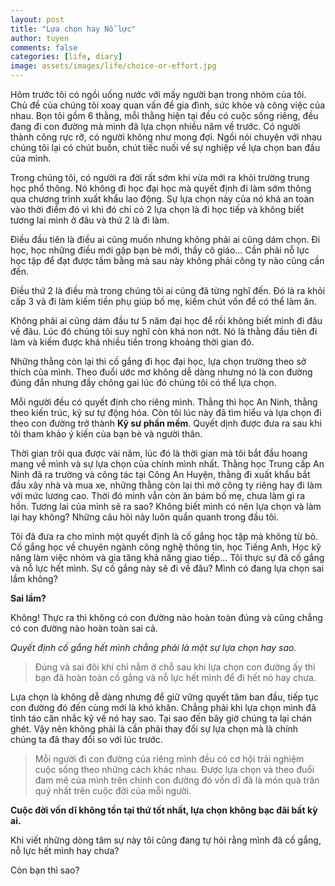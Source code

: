 ```yaml
---
layout: post
title: "Lựa chọn hay Nỗ lực"
author: tuyen
comments: false
categories: [life, diary]
image: assets/images/life/choice-or-effort.jpg
---
```


Hôm trước tôi có ngồi uống nước với mấy người bạn trong nhóm của tôi. Chủ đề của chúng tôi xoay quan vấn đề gia đình, sức khỏe và công việc của nhau. Bọn tôi gồm 6 thằng, mỗi thằng hiện tại đều có cuộc sống riêng, đều đang đi con đường mà mình đã lựa chọn nhiều năm về trước. Có người thành công rực rỡ, có người không như mong đợi. Ngồi nói chuyện với nhau chúng tôi lại có chút buồn, chút tiếc nuối về sự nghiệp về lựa chọn ban đầu của mình.

Trong chúng tôi, có người ra đời rất sớm khi vừa mới ra khỏi trường trung học phổ thông. Nó không đi học đại học mà quyết định đi làm sớm thông qua chương trình xuất khẩu lao động. Sự lựa chọn này của nó khá an toàn vào thời điểm đó vì khi đó chỉ có 2 lựa chọn là đi học tiếp và không biết tương lai mình ở đâu và thứ 2 là đi làm.

Điều đầu tiên là điều ai cũng muốn nhưng không phải ai cũng dám chọn. Đi học, học những điều mới gặp bạn bè mới, thầy cô giáo... Cần phải nỗ lực học tập để đạt được tấm bằng mà sau này không phải công ty nào cũng cần đến.

Điều thứ 2 là điều mà trong chúng tôi ai cũng đã từng nghĩ đến. Đó là ra khỏi cấp 3 và đi làm kiếm tiền phụ giúp bố mẹ, kiếm chút vốn để có thể làm ăn.

Không phải ai cũng dám đầu tư 5 năm đại học để rồi không biết mình đi đâu về đâu. Lúc đó chúng tôi suy nghĩ còn khá non nớt. Nó là thằng đầu tiên đi làm và kiếm được khá nhiều tiền trong khoảng thời gian đó.

Những thằng còn lại thì cố gắng đi học đại học, lựa chọn trường theo sở thích của mình. Theo đuổi ước mơ không dễ dàng nhưng nó là con đường đúng đắn nhưng đầy chông gai lúc đó chúng tôi có thể lựa chọn.

Mỗi người đều có quyết định cho riêng mình. Thằng thì học An Ninh, thằng theo kiến trúc, kỹ sư tự động hóa. Còn tôi lúc này đã tìm hiểu và lựa chọn đi theo con đường trở thành **Kỹ sư phần mềm**. Quyết dịnh được đưa ra sau khi tôi tham khảo ý kiến của bạn bè và người thân.

Thời gian trôi qua được vài năm, lúc đó là thời gian mà tôi bắt đầu hoang mang về mình và sự lựa chọn của chính mình nhất. Thằng học Trung cấp An Ninh đã ra trường và công tác tại Công An Huyện, thằng đi xuất khẩu bắt đầu xây nhà và mua xe, những thằng còn lại thì mở công ty riêng hay đi làm với mức lương cao. Thời đó mình vẫn còn ăn bám bố mẹ, chưa làm gì ra hồn. Tương lai của mình sẽ ra sao? Không biết mình có nên lựa chọn và làm lại hay không? Những câu hỏi này luôn quẩn quanh trong đầu tôi.

Tôi đã đưa ra cho mình một quyết định là cố gắng học tập mà không từ bỏ. Cố gắng học về chuyên ngành công nghệ thông tin, học Tiếng Anh, Học kỹ năng làm việc nhóm và gia tăng khả năng giao tiếp... Tôi thực sự đã cố gắng và nỗ lực hết mình. Sự cố gắng này sẽ đi về đâu? Mình có đang lựa chọn sai lầm không?

**Sai lầm?**

Không! Thực ra thì không có con đường nào hoàn toàn đúng và cũng chẳng có con đường nào hoàn toàn sai cả.

*Quyết định cố gắng hết mình chẳng phải là một sự lựa chọn hay sao.*

> Đúng và sai đôi khi chỉ nằm ở chỗ sau khi lựa chọn con đường ấy thì bạn đã hoàn toàn cố gắng và nỗ lực hết mình để đi hết nó hay chưa.

Lựa chọn là không dễ dàng nhưng để giữ vững quyết tâm ban đầu, tiếp tục con đường đó đến cùng mới là khó khăn.
Chẳng phải khi lựa chọn mình đã tỉnh táo cân nhắc kỹ về nó hay sao. Tại sao đến bây giờ chúng ta lại chán ghét.
Vậy nên không phải là cần phải thay đổi sự lựa chọn mà là chính chúng ta đã thay đổi so với lúc trước.

> Mỗi người đi con đường của riêng mình đều có cơ hội trải nghiệm cuộc sống theo những cách khác nhau. Được lựa chọn và theo đuổi đam mê của mình trên chính con đường đó vốn dĩ đã là món quà trân quý nhất trên cuộc đời của mỗi người.

**Cuộc đời vốn dĩ không tồn tại thứ tốt nhất, lựa chọn không bạc đãi bất kỳ ai.**

Khi viết những dòng tâm sự này tôi cũng đang tự hỏi rằng mình đã cố gắng, nỗ lực hết mình hay chưa?

Còn bạn thì sao?
